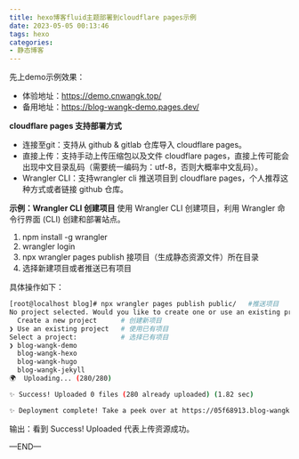 ```yaml
---
title: hexo博客fluid主题部署到cloudflare pages示例
date: 2023-05-05 00:13:46
tags: hexo
categories:
- 静态博客
---
```


先上demo示例效果： 
- 体验地址：https://demo.cnwangk.top/ 
- 备用地址：https://blog-wangk-demo.pages.dev/


**cloudflare pages 支持部署方式**

- 连接至git：支持从 github & gitlab 仓库导入 cloudflare pages。
- 直接上传：支持手动上传压缩包以及文件 cloudflare pages，直接上传可能会出现中文目录乱码（需要统一编码为：utf-8，否则大概率中文乱码）。
- Wrangler CLI：支持wrangler cli 推送项目到 cloudflare pages，个人推荐这种方式或者链接 github 仓库。

<!-- more -->


**示例：Wrangler CLI 创建项目**
使用 Wrangler CLI 创建项目，利用 Wrangler 命令行界面 (CLI) 创建和部署站点。

1. npm install -g wrangler
2. wrangler login
3. npx wrangler pages publish 接项目（生成静态资源文件）所在目录
4. 选择新建项目或者推送已有项目

具体操作如下：

```bash
[root@localhost blog]# npx wrangler pages publish public/   #推送项目
No project selected. Would you like to create one or use an existing project?
  Create a new project      # 创建新项目
❯ Use an existing project   # 使用已有项目
Select a project:           # 选择已有项目
❯ blog-wangk-demo
  blog-wangk-hexo
  blog-wangk-hugo
  blog-wangk-jekyll
🌍  Uploading... (280/280)

✨ Success! Uploaded 0 files (280 already uploaded) (1.82 sec)

✨ Deployment complete! Take a peek over at https://05f68913.blog-wangk-demo.pages.dev
```

输出：看到 Success! Uploaded 代表上传资源成功。



—END—

